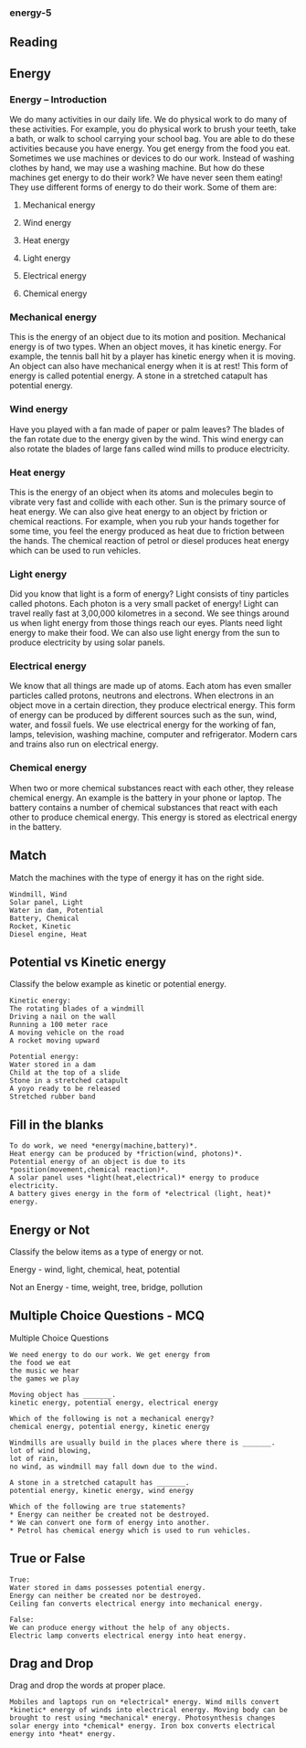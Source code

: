 ### energy-5

## Reading

## Energy

### Energy – Introduction

We do many activities in our daily life. We do physical work to do many of these activities. For example, you do physical work to brush your teeth, take a bath, or walk to school carrying your school bag. You are able to do these activities because you have energy. You get energy from the food you eat. Sometimes we use machines or devices to do our work. Instead of washing clothes by hand, we may use a washing machine. But how do these machines get energy to do their work? We have never seen them eating! They use different forms of energy to do their work. Some of them are:

1. Mechanical energy

2. Wind energy

3. Heat energy

4. Light energy

5. Electrical energy

6. Chemical energy

### Mechanical energy

This is the energy of an object due to its motion and position. Mechanical energy is of two types. When an object moves, it has kinetic energy. For example, the tennis ball hit by a player has kinetic energy when it is moving. An object can also have mechanical energy when it is at rest! This form of energy is called potential energy. A stone in a stretched catapult has potential energy.

### Wind energy

Have you played with a fan made of paper or palm leaves? The blades of the fan rotate due to the energy given by the wind. This wind energy can also rotate the blades of large fans called wind mills to produce electricity.

### Heat energy

This is the energy of an object when its atoms and molecules begin to vibrate very fast and collide with each other. Sun is the primary source of heat energy. We can also give heat energy to an object by friction or chemical reactions. For example, when you rub your hands together for some time, you feel the energy produced as heat due to friction between the hands. The chemical reaction of petrol or diesel produces heat energy which can be used to run vehicles.

### Light energy

Did you know that light is a form of energy? Light consists of tiny particles called photons. Each photon is a very small packet of energy! Light can travel really fast at 3,00,000 kilometres in a second. We see things around us when light energy from those things reach our eyes. Plants need light energy to make their food. We can also use light energy from the sun to produce electricity by using solar panels.

### Electrical energy

We know that all things are made up of atoms. Each atom has even smaller particles called protons, neutrons and electrons. When electrons in an object move in a certain direction, they produce electrical energy. This form of energy can be produced by different sources such as the sun, wind, water, and fossil fuels. We use electrical energy for the working of fan, lamps, television, washing machine, computer and refrigerator. Modern cars and trains also run on electrical energy.

### Chemical energy

When two or more chemical substances react with each other, they release chemical energy. An example is the battery in your phone or laptop. The battery contains a number of chemical substances that react with each other to produce chemical energy. This energy is stored as electrical energy in the battery.

## Match

Match the machines with the type of energy it has on the right side.

```
Windmill, Wind
Solar panel, Light
Water in dam, Potential
Battery, Chemical
Rocket, Kinetic
Diesel engine, Heat
```

## Potential vs Kinetic energy

Classify the below example as kinetic or potential energy.

```
Kinetic energy:
The rotating blades of a windmill
Driving a nail on the wall
Running a 100 meter race
A moving vehicle on the road
A rocket moving upward

Potential energy:
Water stored in a dam
Child at the top of a slide
Stone in a stretched catapult
A yoyo ready to be released
Stretched rubber band
```

## Fill in the blanks

```
To do work, we need *energy(machine,battery)*.
Heat energy can be produced by *friction(wind, photons)*.
Potential energy of an object is due to its *position(movement,chemical reaction)*.
A solar panel uses *light(heat,electrical)* energy to produce electricity.
A battery gives energy in the form of *electrical (light, heat)* energy.
```

## Energy or Not

Classify the below items as a type of energy or not.

Energy - wind, light, chemical, heat, potential

Not an Energy - time, weight, tree, bridge, pollution

## Multiple Choice Questions - MCQ

Multiple Choice Questions

```
We need energy to do our work. We get energy from
the food we eat
the music we hear
the games we play

Moving object has _______.
kinetic energy, potential energy, electrical energy

Which of the following is not a mechanical energy?
chemical energy, potential energy, kinetic energy

Windmills are usually build in the places where there is _______.
lot of wind blowing,
lot of rain,
no wind, as windmill may fall down due to the wind.

A stone in a stretched catapult has _______.
potential energy, kinetic energy, wind energy

Which of the following are true statements?
* Energy can neither be created not be destroyed.
* We can convert one form of energy into another.
* Petrol has chemical energy which is used to run vehicles.
```

## True or False

```
True:
Water stored in dams possesses potential energy.
Energy can neither be created nor be destroyed.
Ceiling fan converts electrical energy into mechanical energy.

False:
We can produce energy without the help of any objects.
Electric lamp converts electrical energy into heat energy.
```

## Drag and Drop

Drag and drop the words at proper place.

```
Mobiles and laptops run on *electrical* energy. Wind mills convert *kinetic* energy of winds into electrical energy. Moving body can be brought to rest using *mechanical* energy. Photosynthesis changes solar energy into *chemical* energy. Iron box converts electrical energy into *heat* energy.
```





















